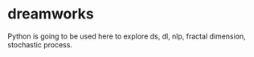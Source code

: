 # dreamworks

Python is going to be used here to explore ds, dl, nlp, fractal dimension, stochastic process.
